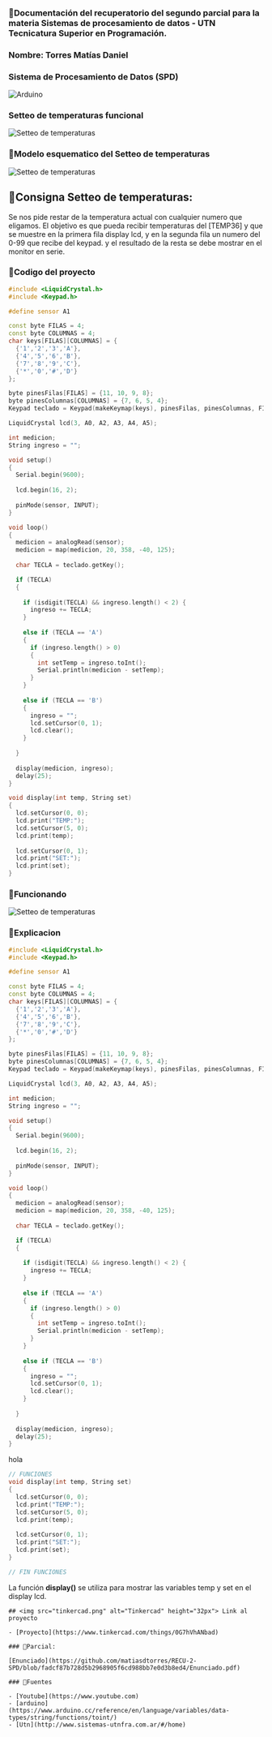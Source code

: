 ### 📄Documentación del recuperatorio del segundo parcial para la materia Sistemas de procesamiento de datos - UTN Tecnicatura Superior en Programación.

### Nombre: Torres Matías Daniel

### **Sistema de Procesamiento de Datos (SPD)**

![Arduino](https://github.com/matiasdtorres/RECU-2-SPD/blob/fadcf87b728d5b2968905f6cd988bb7e0d3b8ed4/ArduinoTinkercad.jpg)

### Setteo de temperaturas funcional

![Setteo de temperaturas](https://github.com/matiasdtorres/RECU-2-SPD/blob/fadcf87b728d5b2968905f6cd988bb7e0d3b8ed4/imagen_2023-05-18_121209060.png)
### 🦴Modelo esquematico del Setteo de temperaturas

![Setteo de temperaturas](https://github.com/matiasdtorres/RECU-2-SPD/blob/fadcf87b728d5b2968905f6cd988bb7e0d3b8ed4/RECU-2DO%20PARCIAL.png)

## 📄Consigna Setteo de temperaturas:
Se nos pide restar de la temperatura actual con cualquier numero que eligamos. El
objetivo es que pueda recibir temperaturas del [TEMP36] y que se muestre en la primera fila
display lcd, y en la segunda fila un numero del 0-99 que recibe del keypad. y el resultado
de la resta se debe mostrar en el monitor en serie.

### 🚀Codigo del proyecto
``` C++
#include <LiquidCrystal.h>
#include <Keypad.h>

#define sensor A1

const byte FILAS = 4;
const byte COLUMNAS = 4;
char keys[FILAS][COLUMNAS] = {
  {'1','2','3','A'},
  {'4','5','6','B'},
  {'7','8','9','C'},
  {'*','0','#','D'}
};

byte pinesFilas[FILAS] = {11, 10, 9, 8};
byte pinesColumnas[COLUMNAS] = {7, 6, 5, 4};
Keypad teclado = Keypad(makeKeymap(keys), pinesFilas, pinesColumnas, FILAS, COLUMNAS);

LiquidCrystal lcd(3, A0, A2, A3, A4, A5);

int medicion;
String ingreso = "";

void setup()
{
  Serial.begin(9600);
  
  lcd.begin(16, 2);
  
  pinMode(sensor, INPUT);
}

void loop()
{
  medicion = analogRead(sensor);
  medicion = map(medicion, 20, 358, -40, 125);
  
  char TECLA = teclado.getKey();

  if (TECLA)
  {
    
    if (isdigit(TECLA) && ingreso.length() < 2) {
      ingreso += TECLA;
    }
    
    else if (TECLA == 'A')
    {
      if (ingreso.length() > 0)
      {
        int setTemp = ingreso.toInt();
        Serial.println(medicion - setTemp);
      }
    }
    
    else if (TECLA == 'B')
    {
      ingreso = "";
      lcd.setCursor(0, 1);
      lcd.clear();
    }
    
  }
  
  display(medicion, ingreso);
  delay(25);
}

void display(int temp, String set)
{
  lcd.setCursor(0, 0);
  lcd.print("TEMP:");
  lcd.setCursor(5, 0);
  lcd.print(temp);
  
  lcd.setCursor(0, 1);
  lcd.print("SET:");
  lcd.print(set);
}
```
### 🤖Funcionando
![Setteo de temperaturas](https://github.com/matiasdtorres/RECU-2-SPD/blob/fadcf87b728d5b2968905f6cd988bb7e0d3b8ed4/2023-07-11-20-32-46.gif)

### 🧠Explicacion

``` C++
#include <LiquidCrystal.h>
#include <Keypad.h>

#define sensor A1

const byte FILAS = 4;
const byte COLUMNAS = 4;
char keys[FILAS][COLUMNAS] = {
  {'1','2','3','A'},
  {'4','5','6','B'},
  {'7','8','9','C'},
  {'*','0','#','D'}
};

byte pinesFilas[FILAS] = {11, 10, 9, 8};
byte pinesColumnas[COLUMNAS] = {7, 6, 5, 4};
Keypad teclado = Keypad(makeKeymap(keys), pinesFilas, pinesColumnas, FILAS, COLUMNAS);

LiquidCrystal lcd(3, A0, A2, A3, A4, A5);

int medicion;
String ingreso = "";

void setup()
{
  Serial.begin(9600);
  
  lcd.begin(16, 2);
  
  pinMode(sensor, INPUT);
}

void loop()
{
  medicion = analogRead(sensor);
  medicion = map(medicion, 20, 358, -40, 125);
  
  char TECLA = teclado.getKey();

  if (TECLA)
  {
    
    if (isdigit(TECLA) && ingreso.length() < 2) {
      ingreso += TECLA;
    }
    
    else if (TECLA == 'A')
    {
      if (ingreso.length() > 0)
      {
        int setTemp = ingreso.toInt();
        Serial.println(medicion - setTemp);
      }
    }
    
    else if (TECLA == 'B')
    {
      ingreso = "";
      lcd.setCursor(0, 1);
      lcd.clear();
    }
    
  }
  
  display(medicion, ingreso);
  delay(25);
}
```
hola

``` C++
// FUNCIONES
void display(int temp, String set)
{
  lcd.setCursor(0, 0);
  lcd.print("TEMP:");
  lcd.setCursor(5, 0);
  lcd.print(temp);
  
  lcd.setCursor(0, 1);
  lcd.print("SET:");
  lcd.print(set);
}

// FIN FUNCIONES
```

La función **display()** se utiliza para mostrar las variables temp y set en el display lcd.

```
## <img src="tinkercad.png" alt="Tinkercad" height="32px"> Link al proyecto

- [Proyecto](https://www.tinkercad.com/things/0G7hVhANbad)

### 📄Parcial:

[Enunciado](https://github.com/matiasdtorres/RECU-2-SPD/blob/fadcf87b728d5b2968905f6cd988bb7e0d3b8ed4/Enunciado.pdf)

### 📄Fuentes

- [Youtube](https://www.youtube.com)
- [arduino](https://www.arduino.cc/reference/en/language/variables/data-types/string/functions/toint/)
- [Utn](http://www.sistemas-utnfra.com.ar/#/home)
